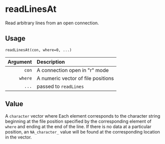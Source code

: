 readLinesAt
===========

Read arbitrary lines from an open connection.

Usage
-----

    readLinesAt(con, where=0, ...)
    
| Argument | Description |
| -------: | :--------------------------------- |
|    `con` | A connection open in "r" mode      |
|  `where` | A numeric vector of file positions |
|    `...` | passed to `readLines`              |

Value
-----

A `character` vector where
Each element corresponds to the character string beginning at the file position specified by the corresponding element of `where` and ending at the end of the line.
If there is no data at a particular position, an `NA_character_` value will be found at the corresponding location in the vector.
